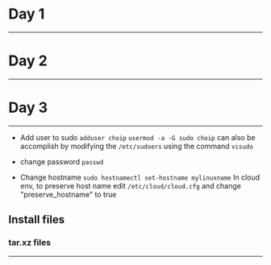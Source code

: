 # Day 1
----
# Day 2
----
# Day 3
----
- Add user to sudo
        `adduser choip`
        `usermod -a -G sudo choip`
    can also be accomplish by modifying the `/etc/sudoers` using the command `visudo`

- change password
        `passwd`

- Change hostname
        `sudo hostnamectl set-hostname mylinuxname`
    In cloud env, to preserve host name edit `/etc/cloud/cloud.cfg` and change "preserve_hostname" to true


## Install files

### tar.xz files
----

